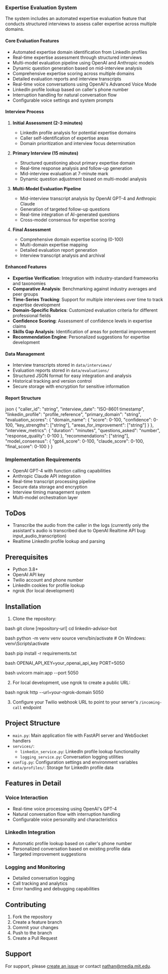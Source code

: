 ### Expertise Evaluation System

The system includes an automated expertise evaluation feature that conducts structured interviews to assess caller expertise across multiple domains.

#### Core Evaluation Features
- Automated expertise domain identification from LinkedIn profiles
- Real-time expertise assessment through structured interviews
- Multi-model evaluation pipeline using OpenAI and Anthropic models
- Dynamic question generation based on mid-interview analysis
- Comprehensive expertise scoring across multiple domains
- Detailed evaluation reports and interview transcripts
- Real-time voice conversations using OpenAI's Advanced Voice Mode
- LinkedIn profile lookup based on caller's phone number
- Interruption handling for natural conversation flow
- Configurable voice settings and system prompts

#### Interview Process
1. **Initial Assessment (2-3 minutes)**
   - LinkedIn profile analysis for potential expertise domains
   - Caller self-identification of expertise areas
   - Domain prioritization and interview focus determination

2. **Primary Interview (15 minutes)**
   - Structured questioning about primary expertise domain
   - Real-time response analysis and follow-up generation
   - Mid-interview evaluation at 7-minute mark
   - Dynamic question adjustment based on multi-model analysis

3. **Multi-Model Evaluation Pipeline**
   - Mid-interview transcript analysis by OpenAI GPT-4 and Anthropic Claude
   - Generation of targeted follow-up questions
   - Real-time integration of AI-generated questions
   - Cross-model consensus for expertise scoring

4. **Final Assessment**
   - Comprehensive domain expertise scoring (0-100)
   - Multi-domain expertise mapping
   - Detailed evaluation report generation
   - Interview transcript analysis and archival

#### Enhanced Features
- **Expertise Verification**: Integration with industry-standard frameworks and taxonomies
- **Comparative Analysis**: Benchmarking against industry averages and peer groups
- **Time-Series Tracking**: Support for multiple interviews over time to track expertise development
- **Domain-Specific Rubrics**: Customized evaluation criteria for different professional fields
- **Confidence Scoring**: Assessment of confidence levels in expertise claims
- **Skills Gap Analysis**: Identification of areas for potential improvement
- **Recommendation Engine**: Personalized suggestions for expertise development

#### Data Management
- Interview transcripts stored in `data/interviews/`
- Evaluation reports stored in `data/evaluations/`
- Structured JSON format for easy integration and analysis
- Historical tracking and version control
- Secure storage with encryption for sensitive information


#### Report Structure
json
{
"caller_id": "string",
"interview_date": "ISO-8601 timestamp",
"linkedin_profile": "profile_reference",
"primary_domain": "string",
"evaluation_scores": {
"domain_name": {
"score": 0-100,
"confidence": 0-100,
"key_strengths": ["string"],
"areas_for_improvement": ["string"]
}
},
"interview_metrics": {
"duration": "minutes",
"questions_asked": "number",
"response_quality": 0-100
},
"recommendations": ["string"],
"model_consensus": {
"gpt4_score": 0-100,
"claude_score": 0-100,
"final_score": 0-100
}
}

### Implementation Requirements
- OpenAI GPT-4 with function calling capabilities
- Anthropic Claude API integration
- Real-time transcript processing pipeline
- Secure data storage and encryption
- Interview timing management system
- Multi-model orchestration layer


## ToDos

- Transcribe the audio from the caller in the logs (currently only the assistant's audio is transcribed due to OpenAI Realtime API bug: input_audio_transcription)
- Realtime LinkedIn profile lookup and parsing

## Prerequisites

- Python 3.8+
- OpenAI API key
- Twilio account and phone number
- LinkedIn cookies for profile lookup
- ngrok (for local development)

## Installation

1. Clone the repository:

bash
git clone [repository-url]
cd linkedin-advisor-bot

bash
python -m venv venv
source venv/bin/activate # On Windows: venv\Scripts\activate

bash
pip install -r requirements.txt

bash
OPENAI_API_KEY=your_openai_api_key
PORT=5050

bash
uvicorn main:app --port 5050


2. For local development, use ngrok to create a public URL:

bash
ngrok http --url=your-ngrok-domain 5050


3. Configure your Twilio webhook URL to point to your server's `/incoming-call` endpoint

## Project Structure

- `main.py`: Main application file with FastAPI server and WebSocket handlers
- `services/`:
  - `linkedin_service.py`: LinkedIn profile lookup functionality
  - `logging_service.py`: Conversation logging utilities
- `config.py`: Configuration settings and environment variables
- `data/profiles/`: Storage for LinkedIn profile data

## Features in Detail

### Voice Interaction
- Real-time voice processing using OpenAI's GPT-4
- Natural conversation flow with interruption handling
- Configurable voice personality and characteristics

### LinkedIn Integration
- Automatic profile lookup based on caller's phone number
- Personalized conversation based on existing profile data
- Targeted improvement suggestions

### Logging and Monitoring
- Detailed conversation logging
- Call tracking and analytics
- Error handling and debugging capabilities

## Contributing

1. Fork the repository
2. Create a feature branch
3. Commit your changes
4. Push to the branch
5. Create a Pull Request


## Support

For support, please [create an issue](repository-issues-url) or contact nathan@media.mit.edu.